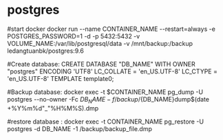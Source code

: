 # postgres
#start docker
docker run --name CONTAINER_NAME --restart=always -e POSTGRES_PASSWORD=1 -d -p 5432:5432 -v VOLUME_NAME:/var/lib/postgresql/data -v /mnt/backup:/backup ledangtuanbk/postgres:9.6

#Create database:
CREATE DATABASE "DB_NAME" WITH OWNER "postgres" ENCODING 'UTF8' LC_COLLATE = 'en_US.UTF-8' LC_CTYPE = 'en_US.UTF-8' TEMPLATE template0;

#Backup database:
docker exec -t $CONTAINER_NAME pg_dump -U postgres --no-owner -Fc $DB_NAME -f /backup/${DB_NAME}dump$(date +%Y%m%d"_"%H%M%S).dmp

#restore database :
docker exec -t CONTAINER_NAME pg_restore -U postgres -d DB_NAME -1 /backup/backup_file.dmp

